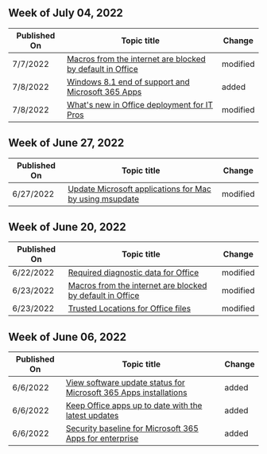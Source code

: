 <!-- This file is generated automatically each week. Changes made to this file will be overwritten.-->



## Week of July 04, 2022


| Published On |Topic title | Change |
|------|------------|--------|
| 7/7/2022 | [Macros from the internet are blocked by default in Office ](/DeployOffice/security/internet-macros-blocked) | modified |
| 7/8/2022 | [Windows 8.1 end of support and Microsoft 365 Apps](/DeployOffice/endofsupport/windows-81-support) | added |
| 7/8/2022 | [What's new in Office deployment for IT Pros](/DeployOffice/whats-new-office-it-pros) | modified |


## Week of June 27, 2022


| Published On |Topic title | Change |
|------|------------|--------|
| 6/27/2022 | [Update Microsoft applications for Mac by using msupdate](/DeployOffice/mac/update-office-for-mac-using-msupdate) | modified |


## Week of June 20, 2022


| Published On |Topic title | Change |
|------|------------|--------|
| 6/22/2022 | [Required diagnostic data for Office](/DeployOffice/privacy/required-diagnostic-data) | modified |
| 6/23/2022 | [Macros from the internet are blocked by default in Office ](/DeployOffice/security/internet-macros-blocked) | modified |
| 6/23/2022 | [Trusted Locations for Office files](/DeployOffice/security/trusted-locations) | modified |


## Week of June 06, 2022


| Published On |Topic title | Change |
|------|------------|--------|
| 6/6/2022 | [View software update status for Microsoft 365 Apps installations](/DeployOffice/updates/software-update-status) | added |
| 6/6/2022 | [Keep Office apps up to date with the latest updates](/DeployOffice/updates/update-basics) | added |
| 6/6/2022 | [Security baseline for Microsoft 365 Apps for enterprise](/DeployOffice/security/security-baseline) | added |
